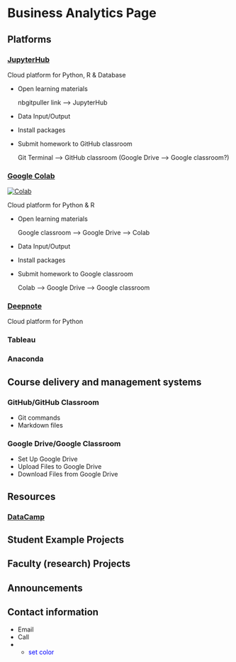 # Business Analytics Page

## Platforms
 
### [JupyterHub](https://ba-lab.fairfield.edu)
Cloud platform for  Python, R & Database
+ Open learning materials 
    
    nbgitpuller link --> JupyterHub
+ Data Input/Output
+ Install packages
+ Submit homework to GitHub classroom 

   Git Terminal --> GitHub classroom
   (Google Drive --> Google classroom?)

### [Google Colab](http://colab.research.google.com)
[![Colab](https://colab.research.google.com/assets/colab-badge.svg)](https://colab.research.google.com/notebooks/intro.ipynb#scrollTo=GJBs_flRovLc)

Cloud platform for Python & R 
+ Open learning materials 

   Google classroom --> Google Drive --> Colab
+ Data Input/Output
+ Install packages
+ Submit homework to Google classroom 

   Colab --> Google Drive --> Google classroom

### [Deepnote](http://www.deepnote.com/)
Cloud platform for Python

### Tableau

### Anaconda

## Course delivery and management systems

### GitHub/GitHub Classroom
+ Git commands
+ Markdown files


### Google Drive/Google Classroom
+ Set Up Google Drive
+ Upload Files to Google Drive
+ Download Files from Google Drive

## Resources

### [DataCamp](https://www.datacamp.com)

## Student Example Projects

## Faculty (research) Projects

## Announcements

## Contact information
+ Email
+ Call
+ - <span style="color:blue"> set color </span>
